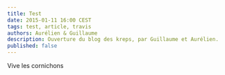 ```yaml
---
title: Test
date: 2015-01-11 16:00 CEST
tags: test, article, travis
authors: Aurélien & Guillaume
description: Ouverture du blog des kreps, par Guillaume et Aurélien.
published: false
---
```


Vive les cornichons
